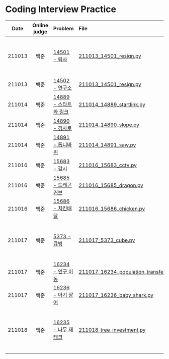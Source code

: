 # Coding Interview Practice
|Date|Online judge|Problem|File|Note|
|:---:|:---:|:---|:---|:---|
|211013|백준|[14501 - 퇴사](https://www.acmicpc.net/problem/14501)|[211013_14501_resign.py](https://github.com/deeesp/TIL/blob/master/Algorithm/211013_14501_resign.py)|17 상반기, DP 복습 필요|
|211013|백준|[14502 - 연구소](https://www.acmicpc.net/problem/14502)|[211013_14501_resign.py](https://github.com/deeesp/TIL/blob/master/Algorithm/211013_14501_resign.py)|17 상반기|
|211014|백준|[14889 - 스타트와 링크](https://www.acmicpc.net/problem/14889)|[211014_14889_startlink.py](https://github.com/deeesp/TIL/blob/master/Algorithm/211014_14889_startlink.py)|17 하반기|
|211014|백준|[14890 - 경사로](https://www.acmicpc.net/problem/14890)|[211014_14890_slope.py](https://github.com/deeesp/TIL/blob/master/Algorithm/211014_14890_slope.py)|17 하반기|
|211014|백준|[14891 - 톱니바퀴](https://www.acmicpc.net/problem/14891)|[211014_14891_saw.py](https://github.com/deeesp/TIL/blob/master/Algorithm/211014_14891_saw.py)|17 하반기|
|211016|백준|[15683 - 감시](https://www.acmicpc.net/problem/15683)|[211016_15683_cctv.py](https://github.com/deeesp/TIL/blob/master/Algorithm/211016_15683_cctv.py)|18 상반기|
|211016|백준|[15685 - 드래곤 커브](https://www.acmicpc.net/problem/15685)|[211016_15685_dragon.py](https://github.com/deeesp/TIL/blob/master/Algorithm/211016_15685_dragon.py)|18 상반기|
|211016|백준|[15686 - 치킨배달](https://www.acmicpc.net/problem/15686)|[211016_15686_chicken.py](https://github.com/deeesp/TIL/blob/master/Algorithm/211016_15686_chicken.py)|18 상반기|
|211017|백준|[5373 - 큐빙](https://www.acmicpc.net/problem/5373)|[211017_5373_cube.py](https://github.com/deeesp/TIL/blob/master/Algorithm/211017_5373_cube.py)|18 하반기, 구현 복습 필요|
|211017|백준|[16234 - 인구 이동](https://www.acmicpc.net/problem/16234)|[211017_16234_population_transfer.py](https://github.com/deeesp/TIL/blob/master/Algorithm/211017_16234_population_transfer.py)|18 하반기|
|211017|백준|[16236 - 아기 상어](https://www.acmicpc.net/problem/16236)|[211017_16236_baby_shark.py](https://github.com/deeesp/TIL/blob/master/Algorithm/211017_16236_baby_shark.py)|18 하반기|
|211018|백준|[16235 - 나무 재태크](https://www.acmicpc.net/problem/16235)|[211018_tree_investment.py](https://github.com/deeesp/TIL/blob/master/Algorithm/211018_tree_investment.py)|18 하반기, Time-out 복습 필요|
